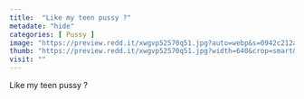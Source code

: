 ```yaml
---
title:  "Like my teen pussy ?"
metadate: "hide"
categories: [ Pussy ]
image: "https://preview.redd.it/xwgvp52570q51.jpg?auto=webp&s=0942c212a3dbafd754e206da16d5eacae288da79"
thumb: "https://preview.redd.it/xwgvp52570q51.jpg?width=640&crop=smart&auto=webp&s=b3e5ba444d23117a1ada4c0f26147578416c8ad0"
visit: ""
---
```

Like my teen pussy ?
